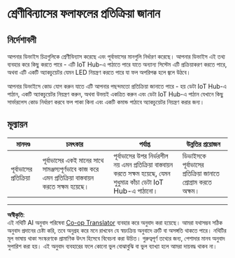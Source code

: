 <!--
CO_OP_TRANSLATOR_METADATA:
{
  "original_hash": "022e21f8629b721424c1de25195fff67",
  "translation_date": "2025-08-27T10:19:34+00:00",
  "source_file": "4-manufacturing/lessons/2-check-fruit-from-device/assignment.md",
  "language_code": "bn"
}
-->
# শ্রেণীবিন্যাসের ফলাফলের প্রতিক্রিয়া জানান

## নির্দেশাবলী

আপনার ডিভাইস চিত্রগুলিকে শ্রেণীবিন্যাস করেছে এবং পূর্বাভাসের মানগুলি নির্ধারণ করেছে। আপনার ডিভাইস এই তথ্য ব্যবহার করে কিছু করতে পারে - এটি IoT Hub-এ পাঠাতে পারে যাতে অন্যান্য সিস্টেম এটি প্রক্রিয়াকরণ করতে পারে, অথবা এটি একটি অ্যাকচুয়েটর যেমন LED নিয়ন্ত্রণ করতে পারে যা ফল অপরিপক্ক হলে জ্বলে উঠবে।

আপনার ডিভাইসে কোড যোগ করুন যাতে এটি আপনার পছন্দমতো প্রতিক্রিয়া জানাতে পারে - হয় ডেটা IoT Hub-এ পাঠান, একটি অ্যাকচুয়েটর নিয়ন্ত্রণ করুন, অথবা উভয়ই একত্রিত করুন এবং ডেটা IoT Hub-এ পাঠান যেখানে কিছু সার্ভারলেস কোড নির্ধারণ করবে ফল পাকা কিনা এবং একটি কমান্ড পাঠাবে অ্যাকচুয়েটর নিয়ন্ত্রণ করার জন্য।

## মূল্যায়ন

| মানদণ্ড | চমৎকার | পর্যাপ্ত | উন্নতির প্রয়োজন |
| -------- | --------- | -------- | ----------------- |
| পূর্বাভাসের প্রতিক্রিয়া | পূর্বাভাসের একই মানের সাথে সামঞ্জস্যপূর্ণভাবে কাজ করে এমন প্রতিক্রিয়া বাস্তবায়ন করতে সক্ষম হয়েছে। | পূর্বাভাসের উপর নির্ভরশীল নয় এমন প্রতিক্রিয়া বাস্তবায়ন করতে সক্ষম হয়েছে, যেমন শুধুমাত্র কাঁচা ডেটা IoT Hub-এ পাঠানো। | ডিভাইসকে পূর্বাভাসের প্রতিক্রিয়া জানাতে প্রোগ্রাম করতে অক্ষম। |

---

**অস্বীকৃতি**:  
এই নথিটি AI অনুবাদ পরিষেবা [Co-op Translator](https://github.com/Azure/co-op-translator) ব্যবহার করে অনুবাদ করা হয়েছে। আমরা যথাসম্ভব সঠিক অনুবাদ প্রদানের চেষ্টা করি, তবে অনুগ্রহ করে মনে রাখবেন যে স্বয়ংক্রিয় অনুবাদে ত্রুটি বা অসঙ্গতি থাকতে পারে। নথিটির মূল ভাষায় থাকা সংস্করণকে প্রামাণিক উৎস হিসেবে বিবেচনা করা উচিত। গুরুত্বপূর্ণ তথ্যের জন্য, পেশাদার মানব অনুবাদ সুপারিশ করা হয়। এই অনুবাদ ব্যবহারের ফলে কোনো ভুল বোঝাবুঝি বা ভুল ব্যাখ্যা হলে আমরা দায়বদ্ধ থাকব না।